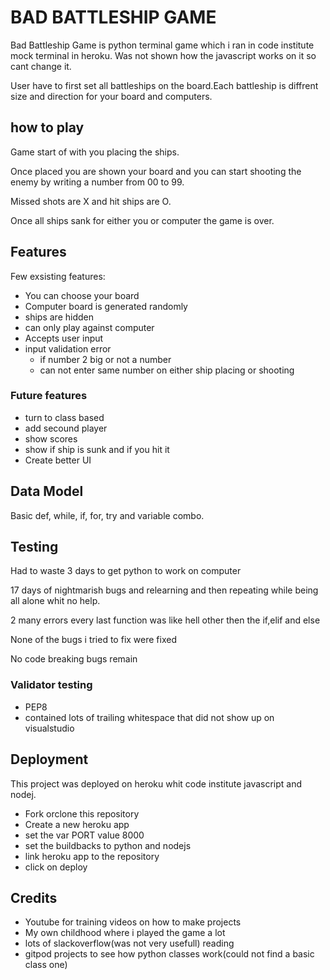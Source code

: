 # BAD BATTLESHIP GAME

Bad Battleship Game is python terminal game which i ran in code institute mock terminal in heroku. Was not shown how the javascript works on it so cant change it.

User have to first set all battleships on the board.Each battleship is diffrent size and direction for your board and computers.

## how to play

Game start of with you placing the ships.

Once placed you are shown your board and you can start shooting the enemy by writing a number from 00 to 99.

Missed shots are X and hit ships are O.

Once all ships sank for either you or computer the game is over.

## Features

Few exsisting features:

- You can choose your board
- Computer board is generated randomly
- ships are hidden
- can only play against computer
- Accepts user input
- input validation error
  - if number 2 big or not a number
  - can not enter same number on either ship placing or shooting

### Future features

- turn to class based
- add secound player
- show scores
- show if ship is sunk and if you hit it
- Create better UI

## Data Model

Basic def, while, if, for, try and variable combo.

## Testing

Had to waste 3 days to get python to work on computer

17 days of nightmarish bugs and relearning and then repeating while being all alone whit no help.

2 many errors every last function was like hell other then the if,elif and else

None of the bugs i tried to fix were fixed

No code breaking bugs remain

### Validator testing

- PEP8
 - contained lots of trailing whitespace that did not show up on visualstudio 
## Deployment

This project was deployed on heroku whit code institute javascript and nodej.

- Fork orclone this repository
- Create a new heroku app
- set the var PORT value 8000
- set the buildbacks to python and nodejs
- link heroku app to the repository
- click on deploy

## Credits

- Youtube for training videos on how to make projects
- My own childhood where i played the game a lot
- lots of slackoverflow(was not very usefull) reading
- gitpod projects to see how python classes work(could not find a basic class one)
